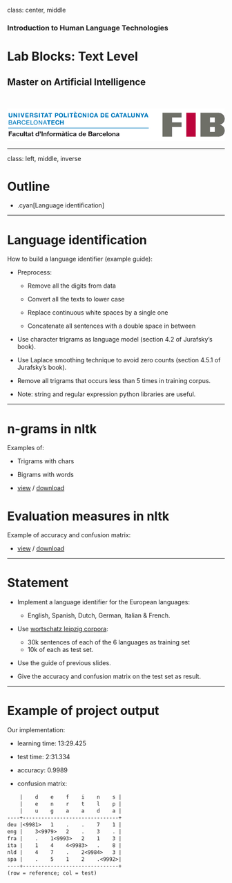class: center, middle

### Introduction to Human Language Technologies

# Lab Blocks: Text Level

## Master on Artificial Intelligence

<br>

![:scale 75%](fib.png)

---
class: left, middle, inverse

# Outline

* .cyan[Language identification]

---

# Language identification

How to build a language identifier (example guide):

* Preprocess:

  - Remove all the digits from data

  - Convert all the texts to lower case

  - Replace continuous white spaces by a single one

  - Concatenate all sentences with a double space in between

* Use character trigrams as language model (section 4.2 of Jurafsky’s book).

* Use Laplace smoothing technique to avoid zero counts (section 4.5.1 of Jurafsky’s book).

* Remove all trigrams that occurs less than 5 times in training corpus.

* Note: string and regular expression python libraries are useful.

---

# n-grams in nltk

Examples of:

* Trigrams with chars

* Bigrams with words

* [view](codes/ngrams.html) / [download](codes/ngrams.ipynb)

# Evaluation measures in nltk

Example of accuracy and confusion matrix:

* [view](codes/accuracy.html) / [download](codes/accuracy.ipynb)

---

# Statement

* Implement a language identifier for the European languages: 

  - English, Spanish, Dutch, German, Italian & French.

* Use [wortschatz leipzig corpora](http://wortschatz.uni-leipzig.de/en/download): <br>
  - 30k sentences of each of the 6 languages as training set
  -  10k of each as test set.

* Use the guide of previous slides. 

* Give the accuracy and confusion matrix on the test set as result.

---

# Example of project output

Our implementation:

* learning time: 13:29.425

* test time: 2:31.334

* accuracy: 0.9989

* confusion matrix:
```
    |    d    e    f    i    n    s |
    |    e    n    r    t    l    p |
    |    u    g    a    a    d    a |
----+-------------------------------+
deu |<9981>   1    .    .    7    1 |
eng |    3<9979>   2    .    3    . |
fra |    .    1<9993>   2    1    3 |
ita |    1    4    4<9983>   .    8 |
nld |    4    7    .    2<9984>   3 |
spa |    .    5    1    2    .<9992>|
----+-------------------------------+
(row = reference; col = test)
```




